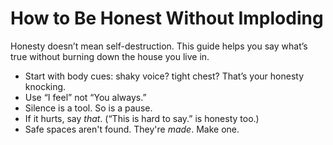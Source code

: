 # How to Be Honest Without Imploding

Honesty doesn’t mean self-destruction. This guide helps you say what’s true without burning down the house you live in.

- Start with body cues: shaky voice? tight chest? That’s your honesty knocking.
- Use “I feel” not “You always.”
- Silence is a tool. So is a pause.
- If it hurts, say *that*. (“This is hard to say.” is honesty too.)
- Safe spaces aren't found. They're *made*. Make one.
